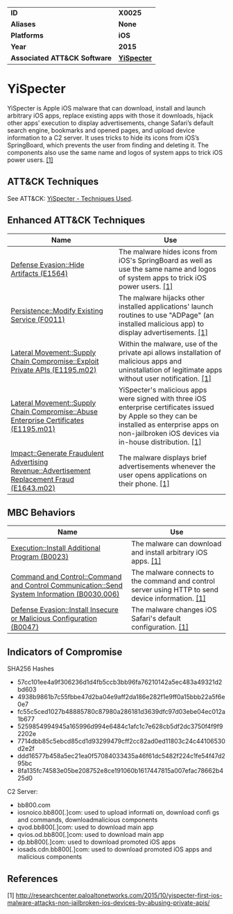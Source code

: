 
<table>
<tr>
<td><b>ID</b></td>
<td><b>X0025</b></td>
</tr>
<tr>
<td><b>Aliases</b></td>
<td><b>None</b></td>
</tr>
<tr>
<td><b>Platforms</b></td>
<td><b>iOS</b></td>
</tr>
<tr>
<td><b>Year</b></td>
<td><b>2015</b></td>
</tr>
<tr>
<td><b>Associated ATT&CK Software</b></td>
<td><b><a href="https://attack.mitre.org/software/S0311/">YiSpecter</a></b></td>
</tr>
</table>


# YiSpecter

YiSpecter is Apple iOS malware that can download, install and launch arbitrary iOS apps, replace existing apps with those it downloads, hijack other apps’ execution to display advertisements, change Safari’s default search engine, bookmarks and opened pages, and upload device information to a C2 server. It uses tricks to hide its icons from iOS’s SpringBoard, which prevents the user from finding and deleting it. The components also use the same name and logos of system apps to trick iOS power users. [[1]](#1)

## ATT&CK Techniques

See ATT&CK: [YiSpecter - Techniques Used](https://attack.mitre.org/software/S0311/).

## Enhanced ATT&CK Techniques

|Name|Use|
|---|---|
|[Defense Evasion::Hide Artifacts (E1564)](../defense-evasion/hide-artifacts.md)|The malware hides icons from iOS's SpringBoard as well as use the same name and logos of system apps to trick iOS power users. [[1]](#1)|
|[Persistence::Modify Existing Service (F0011)](../persistence/modify-existing-service.md)|The malware hijacks other installed applications' launch routines to use "ADPage" (an installed malicious app) to display advertisements. [[1]](#1)|
|[Lateral Movement::Supply Chain Compromise::Exploit Private APIs (E1195.m02)](../lateral-movement/supply-chain-compromise.md)|Within the malware, use of the private api allows installation of malicious apps and uninstallation of legitimate apps without user notification. [[1]](#1)|
|[Lateral Movement::Supply Chain Compromise::Abuse Enterprise Certificates (E1195.m01)](../lateral-movement/supply-chain-compromise.md)|YiSpecter's malicious apps were signed with three iOS enterprise certificates issued by Apple so they can be installed as enterprise apps on non-jailbroken iOS devices via in-house distribution. [[1]](#1)|
|[Impact::Generate Fraudulent Advertising Revenue::Advertisement Replacement Fraud (E1643.m02)](../impact/generate-traffic-from-victim.md)|The malware displays brief advertisements whenever the user opens applications on their phone. [[1]](#1)|


## MBC Behaviors

|Name|Use|
|---|---|
|[Execution::Install Additional Program (B0023)](../execution/install-additional-program.md)|The malware can download and install arbitrary iOS apps. [[1]](#1)|
|[Command and Control::Command and Control Communication::Send System Information (B0030.006)](../command-and-control/c2-communication.md)|The malware connects to the command and control server using HTTP to send device information. [[1]](#1)|
|[Defense Evasion::Install Insecure or Malicious Configuration (B0047)](../defense-evasion/install-insecure-or-malicious-configuration.md)|The malware changes iOS Safari's default configuration. [[1]](#1)|

## Indicators of Compromise

SHA256 Hashes
- 57cc101ee4a9f306236d1d4fb5ccb3bb96fa76210142a5ec483a49321d2bd603
- 4938b9861b7c55fbbe47d2ba04e9aff2da186e282f1e9ff0a15bbb22a5f6e0e7  
- fc55c5ced1027b48885780c87980a286181d3639dfc97d03ebe04ec012a1b677  
- 5259854994945a165996d994e6484c1afc1c7e628cb5df2dc3750f4f9f92202e  
- 7714dbb85c5ebcd85cd1d93299479cff2cc82ad0ed11803c24c44106530d2e2f  
- ddd16577b458a5ec21ea0f57084033435a46f61dc5482f224c1fe54f47d295bc  
- 8fa135fc74583e05be208752e8ce191060b1617447815a007efac78662b425d0  

C2 Server: 
- bb800.com	
- iosnoico.bb800[.]com: used to upload informati on, download confi gs and commands, downloadmalicious components
- qvod.bb800[.]com: used to download main app
- qvios.od.bb800[.]com: used to download main app
- dp.bb800[.]com: used to download promoted iOS apps
- iosads.cdn.bb800[.]com: used to download promoted iOS apps and malicious components

## References

<a name="1">[1]</a> http://researchcenter.paloaltonetworks.com/2015/10/yispecter-first-ios-malware-attacks-non-jailbroken-ios-devices-by-abusing-private-apis/
